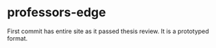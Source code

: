 # professors-edge
First commit has entire site as it passed thesis review. It is a prototyped format. 
